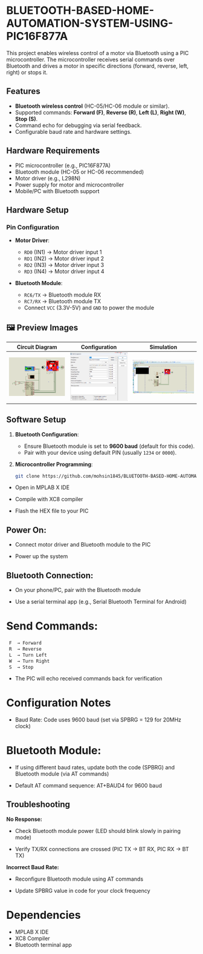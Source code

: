 # BLUETOOTH-BASED-HOME-AUTOMATION-SYSTEM-USING-PIC16F877A
This project enables wireless control of a motor via Bluetooth using a PIC microcontroller. The microcontroller receives serial commands over Bluetooth and drives a motor in specific directions (forward, reverse, left, right) or stops it.

## Features
- **Bluetooth wireless control** (HC-05/HC-06 module or similar).
- Supported commands: **Forward (F)**, **Reverse (R)**, **Left (L)**, **Right (W)**, **Stop (S)**.
- Command echo for debugging via serial feedback.
- Configurable baud rate and hardware settings.

## Hardware Requirements
- PIC microcontroller (e.g., PIC16F877A)
- Bluetooth module (HC-05 or HC-06 recommended)
- Motor driver (e.g., L298N)
- Power supply for motor and microcontroller
- Mobile/PC with Bluetooth support

## Hardware Setup
### Pin Configuration
- **Motor Driver**:
  - `RD0` (IN1) → Motor driver input 1
  - `RD1` (IN2) → Motor driver input 2
  - `RD2` (IN3) → Motor driver input 3
  - `RD3` (IN4) → Motor driver input 4

- **Bluetooth Module**:
  - `RC6/TX` → Bluetooth module RX
  - `RC7/RX` → Bluetooth module TX
  - Connect `VCC` (3.3V-5V) and `GND` to power the module
## 🖼️ Preview Images

| Circuit Diagram | Configuration | Simulation |
|:---------:|:----------:|:---------:|
| ![Circuit Diagram](Img/circuit_diagram.png) | ![Configuration](Img/Configuration.png) | ![Simulation](Img/Runtime.png) |

## Software Setup
1. **Bluetooth Configuration**:
   - Ensure Bluetooth module is set to **9600 baud** (default for this code).
   - Pair with your device using default PIN (usually `1234` or `0000`).

2. **Microcontroller Programming**:
   ```bash
   git clone https://github.com/mohsin1845/BLUETOOTH-BASED-HOME-AUTOMATION-SYSTEM-USING-PIC16F877A.git
- Open in MPLAB X IDE

- Compile with XC8 compiler

- Flash the HEX file to your PIC
## Power On:

- Connect motor driver and Bluetooth module to the PIC

- Power up the system

## Bluetooth Connection:

- On your phone/PC, pair with the Bluetooth module

- Use a serial terminal app (e.g., Serial Bluetooth Terminal for Android)

# Send Commands:
```
 F  → Forward
 R  → Reverse
 L  → Turn Left
 W  → Turn Right
 S  → Stop
```
- The PIC will echo received commands back for verification

# Configuration Notes
- Baud Rate: Code uses 9600 baud (set via SPBRG = 129 for 20MHz clock)

# Bluetooth Module:

- If using different baud rates, update both the code (SPBRG) and Bluetooth module (via AT commands)

- Default AT command sequence: AT+BAUD4 for 9600 baud

## Troubleshooting
**No Response:**

- Check Bluetooth module power (LED should blink slowly in pairing mode)

- Verify TX/RX connections are crossed (PIC TX → BT RX, PIC RX → BT TX)

**Incorrect Baud Rate:**

- Reconfigure Bluetooth module using AT commands

- Update SPBRG value in code for your clock frequency

# Dependencies
- MPLAB X IDE
- XC8 Compiler
- Bluetooth terminal app
